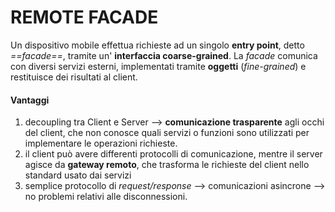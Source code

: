 # REMOTE FACADE

Un dispositivo mobile effettua richieste ad un singolo **entry point**, detto *==facade==*, tramite un' **interfaccia coarse-grained**.
La *facade* comunica con diversi servizi esterni, implementati tramite **oggetti** (*fine-grained*) e restituisce dei risultati al client.

#### Vantaggi
1) decoupling tra Client e Server --> **comunicazione trasparente** agli occhi del client, che non conosce quali servizi o funzioni sono utilizzati per implementare le operazioni richieste.
2) il client può avere differenti protocolli di comunicazione, mentre il server agisce da **gateway remoto**, che trasforma le richieste del client nello standard usato dai servizi
3) semplice protocollo di *request/response* --> comunicazioni asincrone --> no problemi relativi alle disconnessioni.
